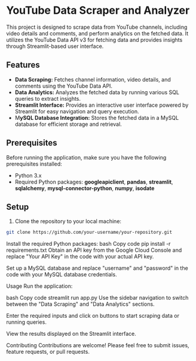 # YouTube Data Scraper and Analyzer
This project is designed to scrape data from YouTube channels, including video details and comments, and perform analytics on the fetched data. It utilizes the YouTube Data API v3 for fetching data and provides insights through Streamlit-based user interface.

## Features
- **Data Scraping:** Fetches channel information, video details, and comments using the YouTube Data API.
- **Data Analytics:** Analyzes the fetched data by running various SQL queries to extract insights.
- **Streamlit Interface:** Provides an interactive user interface powered by Streamlit for easy navigation and query execution.
- M**ySQL Database Integration:** Stores the fetched data in a MySQL database for efficient storage and retrieval.

## Prerequisites
Before running the application, make sure you have the following prerequisites installed:

- Python 3.x
- Required Python packages: **googleapiclient**, **pandas**, **streamlit**, **sqlalchemy**, **mysql-connector-python**, **numpy**, **isodate**
  
## Setup
1. Clone the repository to your local machine:
```bash
git clone https://github.com/your-username/your-repository.git
```
Install the required Python packages:
bash
Copy code
pip install -r requirements.txt
Obtain an API key from the Google Cloud Console and replace "Your API Key" in the code with your actual API key.

Set up a MySQL database and replace "username" and "password" in the code with your MySQL database credentials.

Usage
Run the application:

bash
Copy code
streamlit run app.py
Use the sidebar navigation to switch between the "Data Scraping" and "Data Analytics" sections.

Enter the required inputs and click on buttons to start scraping data or running queries.

View the results displayed on the Streamlit interface.

Contributing
Contributions are welcome! Please feel free to submit issues, feature requests, or pull requests.
